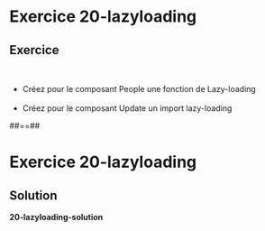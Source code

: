 <!-- .slide: class="exercice" -->
# Exercice 20-lazyloading
## Exercice
<br>

- Créez pour le composant People une fonction de Lazy-loading <br><br>
- Créez pour le composant Update un import lazy-loading

##==##

<!-- .slide: class="exercice" -->
# Exercice 20-lazyloading
## Solution
**20-lazyloading-solution**
<!-- .element: class="full-center" -->
